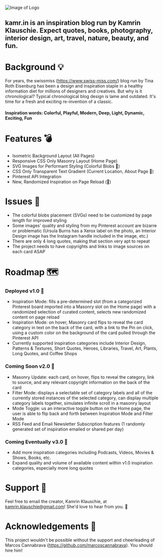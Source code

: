 ![Image of Logo](https://i.imgur.com/hoXPuFR.png)

## kamr.in is an inspiration blog run by Kamrin Klauschie. Expect quotes, books, photography, interior design, art, travel, nature, beauty, and fun.

# Background 💡
For years, the swissmiss (https://www.swiss-miss.com/) blog run by Tina Roth Eisenburg has been a design and inspiration staple in a healthy information diet for millions of designers and creatives. But why is it chronological? Typical chronological blog design is lame and outdated. It's time for a fresh and exciting re-invention of a classic. 

#### Inspiration words: Colorful, Playful, Modern, Deep, Light, Dynamic, Exciting, Fun 

# Features 💣
- Isometric Background Layout (All Pages)
- Responsive CSS Only Masonry Layout (Home Page)
- SVG Images for Performant Styling (Colorful Blobs 🎨)
- CSS Only Transparent Text Gradient (Current Location, About Page 🌈)
- Pinterest API Integration
- New, Randomized Inspiration on Page Reload (🌱)

# Issues 🐛
- The colorful blobs placement (SVGs) need to be customized by page length for improved styling 
- Some images' quality and styling from my Pinterest account are bizarre or problematic (Ursula Burns has a Xerox label on the photo, an Interior Design image has the Instagram handle included in the image, etc.)
- There are only 4 long quotes, making that section very apt to repeat 
- The project needs to have copyrights and links to image sources on each card ASAP

# Roadmap 🗺️

### Deployed v1.0 🚦
- Inspiration Mode: fills a pre-determined slot (from a categorized Pinterest board imported into a Masonry slot on the Home page) with a randomized selection of curated content, selects new randomized content on page reload
- Inspiration Mode: on hover, Masonry card flips to reveal the card category in text on the back of the card, with a link to the Pin on click, using a custom color on the background of the card pulled through the Pinterest API
- Currently supported inspiration categories include Interior Design, Patterns & Textures, Short Quotes, Heroes, Libraries, Travel, Art, Plants, Long Quotes, and Coffee Shops

### Coming Soon v2.0 🚧
- Masonry Update: each card, on hover, flips to reveal the category, link to source, and any relevant copyright information on the back of the card
- Filter Mode: displays a selectable set of category labels and all of the currently stored instances of the selected category, can display multiple category labels together, simulates infinite scroll in a masonry layout 
- Mode Toggle: us an interactive toggle button on the Home page, the user is able to flip back and forth between Inspiration Mode and Filter Mode
- RSS Feed and Email Newsletter Subscription features (1 randomly generated set of inspiration emailed or shared per day)

### Coming Eventually v3.0 🚀
- Add more inspiration categories including Podcasts, Videos, Movies & Shows, Books, etc.
- Expand quality and volume of available content within v1.0 inspiration categories, especially more long quotes 

# Support 🧩
Feel free to email the creator, Kamrin Klauschie, at kamrin.klauschie@gmail.com! She'd love to hear from you. 🤗

# Acknowledgements 👊
This project wouldn't be possible without the support and cheerleading of Marcos Cannabrava (https://github.com/marcoscannabrava). You should hire him! 
